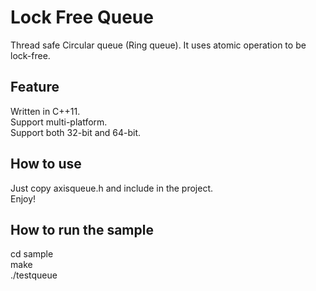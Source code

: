 # Lock Free Queue

Thread safe Circular queue (Ring queue).
It uses atomic operation to be lock-free.

## Feature
Written in C++11.  
Support multi-platform.  
Support both 32-bit and 64-bit.  

## How to use
Just copy axisqueue.h and include in the project.  
Enjoy!  

## How to run the sample
cd sample  
make  
./testqueue 

